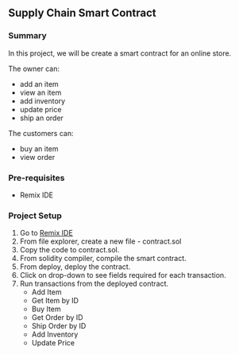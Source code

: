## Supply Chain Smart Contract

### Summary

In this project, we will be create a smart contract for an online store.

The owner can:

- add an item
- view an item
- add inventory
- update price
- ship an order

The customers can:

- buy an item
- view order

### Pre-requisites

- Remix IDE

### Project Setup

1. Go to [Remix IDE](https://remix.ethereum.org/)
2. From file explorer, create a new file - contract.sol
3. Copy the code to contract.sol.
4. From solidity compiler, compile the smart contract.
5. From deploy, deploy the contract.
6. Click on drop-down to see fields required for each transaction.
7. Run transactions from the deployed contract.
   - Add Item
   - Get Item by ID
   - Buy Item
   - Get Order by ID
   - Ship Order by ID
   - Add Inventory
   - Update Price
